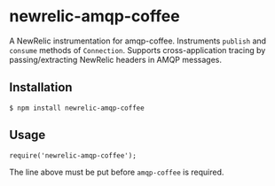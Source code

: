 # newrelic-amqp-coffee

A NewRelic instrumentation for amqp-coffee. Instruments `publish` and `consume` methods of `Connection`.
Supports cross-application tracing by passing/extracting NewRelic headers in AMQP messages.

## Installation
```
$ npm install newrelic-amqp-coffee
```

## Usage
```
require('newrelic-amqp-coffee');
```
The line above must be put before `amqp-coffee` is required.
